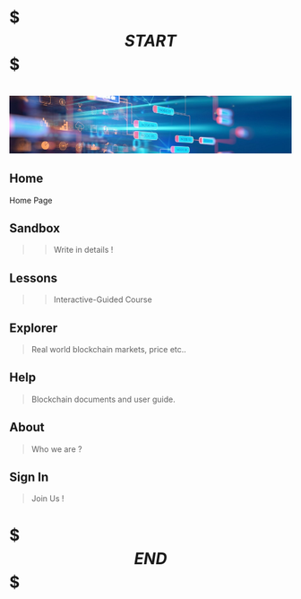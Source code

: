 # $$$START$$$

# 

![The requested url was not found on this server.](./res/btesbanner.jpg  "thinking")

##  Home
Home Page

##   Sandbox
>> Write in details ! 

##  Lessons
>> Interactive-Guided Course

##  Explorer 
>  Real world blockchain markets, price etc..

##  Help

> Blockchain documents and user guide.

##  About

> Who we are ?

## Sign In 

> Join Us !

# $$$END$$$
